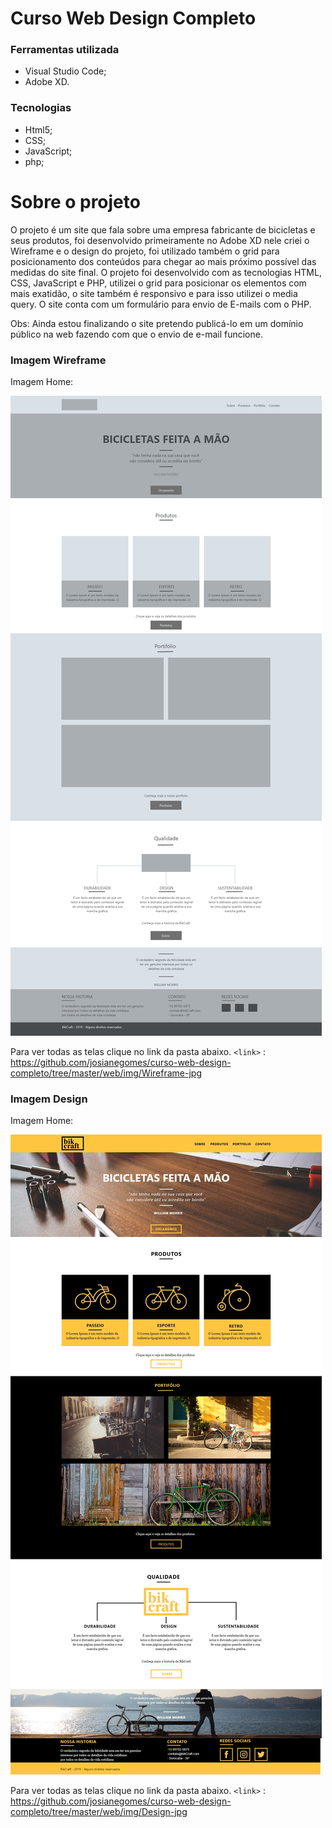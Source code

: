 # Curso Web Design Completo

### Ferramentas utilizada

- Visual Studio Code;
- Adobe XD.

### Tecnologias

- Html5;
- CSS;
- JavaScript;
- php;

# Sobre o projeto

O projeto é um site que fala sobre uma empresa fabricante de bicicletas e seus produtos, foi desenvolvido primeiramente no Adobe XD nele criei o Wireframe e o design do projeto, foi utilizado também o grid para posicionamento dos conteúdos para chegar ao mais próximo possível das medidas do site final.
O projeto foi desenvolvido com as tecnologias HTML, CSS, JavaScript e PHP, utilizei o grid para posicionar os elementos com mais exatidão, o site também é responsivo e para isso utilizei o media query.
O site conta com um formulário para envio de E-mails com o PHP.

Obs: Ainda estou finalizando o site pretendo publicá-lo em um domínio público na web fazendo com que o envio de e-mail funcione.

### Imagem Wireframe

Imagem Home:

![](https://github.com/josianegomes/curso-web-design-completo/blob/master/web/img/Wireframe-jpg/Home.jpg?raw=true)

Para ver todas as telas clique no link da pasta abaixo.
`<link>` : https://github.com/josianegomes/curso-web-design-completo/tree/master/web/img/Wireframe-jpg

### Imagem Design

Imagem Home:

![](https://github.com/josianegomes/curso-web-design-completo/blob/master/web/img/Design-jpg/Home.jpg?raw=true)

Para ver todas as telas clique no link da pasta abaixo.
`<link>` : https://github.com/josianegomes/curso-web-design-completo/tree/master/web/img/Design-jpg
